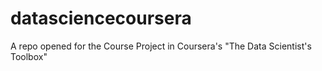 # datasciencecoursera
A repo opened for the Course Project in Coursera's "The Data Scientist's Toolbox"
